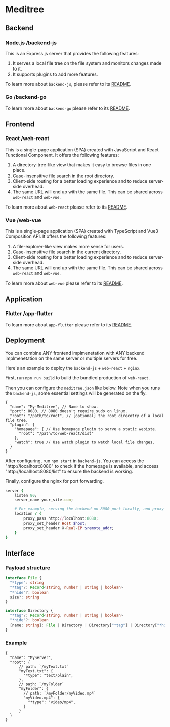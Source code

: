# Meditree

## Backend

### Node.js /backend-js

This is an Express.js server that provides the following features:

1. It serves a local file tree on the file system and monitors changes made to it.
2. It supports plugins to add more features.

To learn more about `backend-js`, please refer to its [README](/backend-js/README.md).

### Go /backend-go

To learn more about `backend-go` please refer to its [README](/backend-go/README.md).

## Frontend

### React /web-react

This is a single-page application (SPA) created with JavaScript and React Functional Component.
It offers the following features:

1. A directory-tree-like view that makes it easy to browse files in one place.
2. Case-insensitive file search in the root directory.
3. Client-side routing for a better loading experience and to reduce server-side overhead.
4. The same URL will end up with the same file. This can be shared across `web-react` and `web-vue`.

To learn more about `web-react` please refer to its [README](/web-react/README.md).

### Vue /web-vue

This is a single-page application (SPA) created with TypeScript and Vue3 Composition API.
It offers the following features:

1. A file-explorer-like view makes more sense for users.
2. Case-insensitive file search in the current directory.
3. Client-side routing for a better loading experience and to reduce server-side overhead.
4. The same URL will end up with the same file. This can be shared across `web-react` and `web-vue`.

To learn more about `web-vue` please refer to its [README](/web-vue/README.md).

## Application

### Flutter /app-flutter

To learn more about `app-flutter` please refer to its [README](/app-flutter/README.md).

## Deployment

You can combine ANY frontend implmenetation with ANY backend implmenetation
on the same server or multiple servers for free.

Here's an example to deploy the `backend-js` + `web-react` + `nginx`.

First, run `npm run build` to build the bundled production of `web-react`.

Then you can configure the `meditree.json` like below.
Note when you runs the `backend-js`, some essential settings will be generated on the fly.

```json5
{
  "name": "My-Meditree", // Name to show.
  "port": 8080, // 8080 doesn't require sudo on linux.
  "root": "/path/to/root", // [optional] the root direcotry of a local file tree.
  "plugin": {
    "homepage": { // Use homepage plugin to serve a static webiste.
      "root": "/path/to/web-react/dist"
    },
    "watch": true // Use watch plugin to watch local file changes.
  }
}
```

After configuring, run `npm start` in `backend-js`.
You can access the "http://localhost:8080" to check if the homepage is available,
and access "http://localhost:8080/list" to ensure the backend is working.

Finally, configure the nginx for port forwarding.

```ruby
server {
    listen 80;
    server_name your_site.com;

    # For example, serving the backend on 8080 port locally, and proxy it to 80 port and "/" externally.
    location / {
        proxy_pass http://localhost:8080;
        proxy_set_header Host $host;
        proxy_set_header X-Real-IP $remote_addr;
    }
}
```

## Interface

### Payload structure

```ts
interface File {
  "*type": string
  "*tag"?: Record<string, number | string | boolean>
  "*hide"?: boolean
  size?: string
}

interface Directory {
  "*tag"?: Record<string, number | string | boolean>
  "*hide"?: boolean
  [name: string]: File | Directory | Directory["*tag"] | Directory["*hide"]
}
```

### Example

```json5
{
  "name": "MyServer",
  "root": {
      // path: `/myText.txt`
      "myText.txt": {
        "*type": "text/plain",
      },
      // path: `/myFolder`
      "myFolder": {
        // path: `/myFolder/myVideo.mp4`
        "myVideo.mp4": {
          "*type": "video/mp4",
        }
      }
  }
}
```


